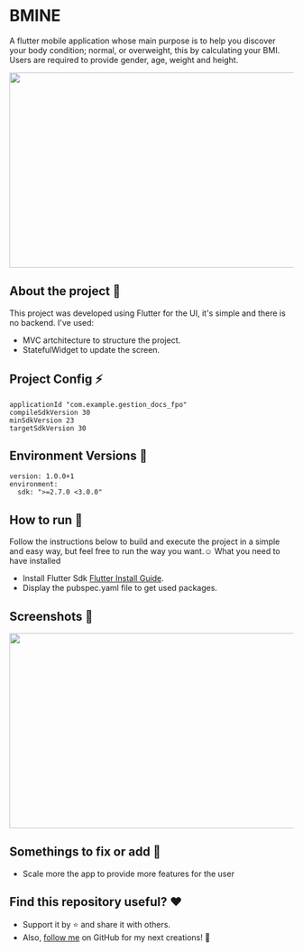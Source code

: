 
# BMINE 

A flutter mobile application whose main purpose is to help you discover your body condition; normal, or overweight, this by calculating your BMI. Users are required to provide gender, age, weight and height.
 
 <img src="https://github.com/Ayoubbooob/YourBMI/blob/main/readme%20images/BMINE-min.png" width="864" height="346">

## About the project 🔗

This project was developed using Flutter for the UI, it's simple and there is no backend.
I've used:
* MVC artchitecture to structure the project.
* StatefulWidget to update the screen.


## Project Config ⚡

```
applicationId "com.example.gestion_docs_fpo"
compileSdkVersion 30
minSdkVersion 23
targetSdkVersion 30

```
## Environment Versions 🔑
```
version: 1.0.0+1
environment:
  sdk: ">=2.7.0 <3.0.0"
```
## How to run 🔧
Follow the instructions below to build and execute the project in a simple and easy way, but feel free to run the way you want.☺️
What you need to have installed
* Install Flutter Sdk <a href = "https://docs.flutter.dev/get-started/install/windows">Flutter Install Guide</a>.
* Display the pubspec.yaml file to get used packages.

##  Screenshots 📱
<img src="https://github.com/Ayoubbooob/YourBMI/blob/main/readme%20images/bmine%20screen.png" width="864" height="346">



## Somethings to fix or add 📎

* Scale more the app to provide more features for the user 


## Find this repository useful? ❤
* Support it by ⭐ and share it with others.
* Also, <a href="https://github.com/Ayoubbooob">follow me</a> on GitHub for my next creations! 🤩

